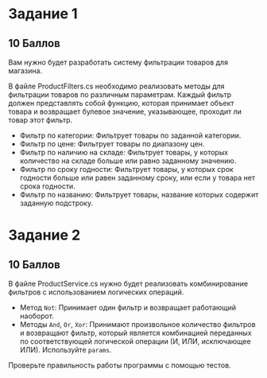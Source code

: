 # Задание 1

## 10 Баллов

Вам нужно будет разработать систему фильтрации товаров для магазина.

В файле ProductFilters.cs необходимо реализовать методы для фильтрации товаров по различным параметрам. Каждый фильтр должен представлять собой функцию, которая принимает объект товара и возвращает булевое значение, указывающее, проходит ли товар этот фильтр.

- Фильтр по категории: Фильтрует товары по заданной категории.
- Фильтр по цене: Фильтрует товары по диапазону цен.
- Фильтр по наличию на складе: Фильтрует товары, у которых количество на складе больше или равно заданному значению.
- Фильтр по сроку годности: Фильтрует товары, у которых срок годности больше или равен заданному сроку, или если у товара нет срока годности.
- Фильтр по названию: Фильтрует товары, название которых содержит заданную подстроку.

# Задание 2

## 10 Баллов

В файле ProductService.cs нужно будет реализовать комбинирование фильтров с использованием логических операций.

- Метод `Not`: Принимает один фильтр и возвращает работающий наоборот.
- Методы `And`, `Or`, `Xor`: Принимают произвольное количество фильтров и возвращают фильтр, который является комбинацией переданных по соответствующей логической операции (И, ИЛИ, исключающее ИЛИ). Используйте `params`.

Проверьте правильность работы программы с помощью тестов.

